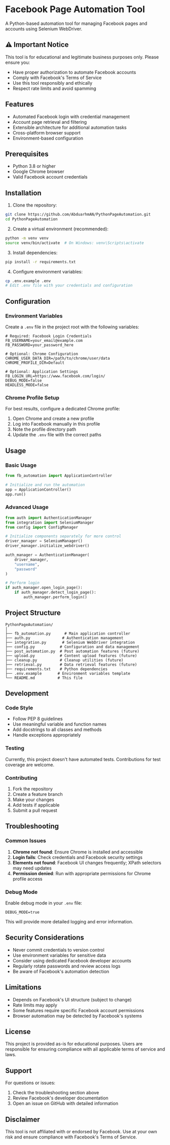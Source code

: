 # Facebook Page Automation Tool

A Python-based automation tool for managing Facebook pages and accounts using Selenium WebDriver.

## ⚠️ Important Notice

This tool is for educational and legitimate business purposes only. Please ensure you:
- Have proper authorization to automate Facebook accounts
- Comply with Facebook's Terms of Service
- Use this tool responsibly and ethically
- Respect rate limits and avoid spamming

## Features

- Automated Facebook login with credential management
- Account page retrieval and filtering
- Extensible architecture for additional automation tasks
- Cross-platform browser support
- Environment-based configuration

## Prerequisites

- Python 3.8 or higher
- Google Chrome browser
- Valid Facebook account credentials

## Installation

1. Clone the repository:
```bash
git clone https://github.com/AbduarhmAN/PythonPageAutomation.git
cd PythonPageAutomation
```

2. Create a virtual environment (recommended):
```bash
python -m venv venv
source venv/bin/activate  # On Windows: venv\Scripts\activate
```

3. Install dependencies:
```bash
pip install -r requirements.txt
```

4. Configure environment variables:
```bash
cp .env.example .env
# Edit .env file with your credentials and configuration
```

## Configuration

### Environment Variables

Create a `.env` file in the project root with the following variables:

```env
# Required: Facebook Login Credentials
FB_USERNAME=your_email@example.com
FB_PASSWORD=your_password_here

# Optional: Chrome Configuration
CHROME_USER_DATA_DIR=/path/to/chrome/user/data
CHROME_PROFILE_DIR=Default

# Optional: Application Settings
FB_LOGIN_URL=https://www.facebook.com/login/
DEBUG_MODE=false
HEADLESS_MODE=false
```

### Chrome Profile Setup

For best results, configure a dedicated Chrome profile:
1. Open Chrome and create a new profile
2. Log into Facebook manually in this profile
3. Note the profile directory path
4. Update the `.env` file with the correct paths

## Usage

### Basic Usage

```python
from fb_automation import ApplicationController

# Initialize and run the automation
app = ApplicationController()
app.run()
```

### Advanced Usage

```python
from auth import AuthenticationManager
from integration import SeleniumManager
from config import ConfigManager

# Initialize components separately for more control
driver_manager = SeleniumManager()
driver_manager.initialize_webdriver()

auth_manager = AuthenticationManager(
    driver_manager, 
    "username", 
    "password"
)

# Perform login
if auth_manager.open_login_page():
    if auth_manager.detect_login_page():
        auth_manager.perform_login()
```

## Project Structure

```
PythonPageAutomation/
│
├── fb_automation.py      # Main application controller
├── auth.py              # Authentication management
├── integration.py       # Selenium WebDriver integration
├── config.py           # Configuration and data management
├── post_automation.py  # Post automation features (future)
├── upload.py           # Content upload features (future)
├── cleanup.py          # Cleanup utilities (future)
├── retrieval.py        # Data retrieval features (future)
├── requirements.txt    # Python dependencies
├── .env.example       # Environment variables template
└── README.md          # This file
```

## Development

### Code Style

- Follow PEP 8 guidelines
- Use meaningful variable and function names
- Add docstrings to all classes and methods
- Handle exceptions appropriately

### Testing

Currently, this project doesn't have automated tests. Contributions for test coverage are welcome.

### Contributing

1. Fork the repository
2. Create a feature branch
3. Make your changes
4. Add tests if applicable
5. Submit a pull request

## Troubleshooting

### Common Issues

1. **Chrome not found**: Ensure Chrome is installed and accessible
2. **Login fails**: Check credentials and Facebook security settings
3. **Elements not found**: Facebook UI changes frequently; XPath selectors may need updates
4. **Permission denied**: Run with appropriate permissions for Chrome profile access

### Debug Mode

Enable debug mode in your `.env` file:
```env
DEBUG_MODE=true
```

This will provide more detailed logging and error information.

## Security Considerations

- Never commit credentials to version control
- Use environment variables for sensitive data
- Consider using dedicated Facebook developer accounts
- Regularly rotate passwords and review access logs
- Be aware of Facebook's automation detection

## Limitations

- Depends on Facebook's UI structure (subject to change)
- Rate limits may apply
- Some features require specific Facebook account permissions
- Browser automation may be detected by Facebook's systems

## License

This project is provided as-is for educational purposes. Users are responsible for ensuring compliance with all applicable terms of service and laws.

## Support

For questions or issues:
1. Check the troubleshooting section above
2. Review Facebook's developer documentation
3. Open an issue on GitHub with detailed information

## Disclaimer

This tool is not affiliated with or endorsed by Facebook. Use at your own risk and ensure compliance with Facebook's Terms of Service.